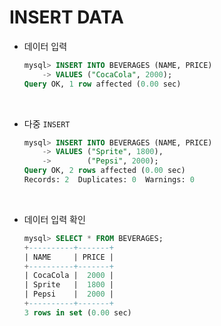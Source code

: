 # INSERT DATA

- 데이터 입력

  ```sql
  mysql> INSERT INTO BEVERAGES (NAME, PRICE)
      -> VALUES ("CocaCola", 2000);
  Query OK, 1 row affected (0.00 sec)
  ```

    <br>

- 다중 `INSERT`

  ```sql
  mysql> INSERT INTO BEVERAGES (NAME, PRICE)
      -> VALUES ("Sprite", 1800),
      ->        ("Pepsi", 2000);
  Query OK, 2 rows affected (0.00 sec)
  Records: 2  Duplicates: 0  Warnings: 0
  ```

<br>

- 데이터 입력 확인

  ```sql
  mysql> SELECT * FROM BEVERAGES;
  +----------+-------+
  | NAME     | PRICE |
  +----------+-------+
  | CocaCola |  2000 |
  | Sprite   |  1800 |
  | Pepsi    |  2000 |
  +----------+-------+
  3 rows in set (0.00 sec)
  ```
